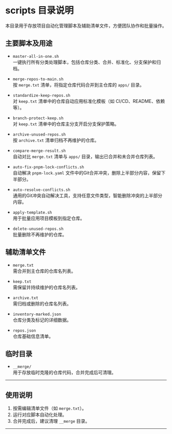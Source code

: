 # scripts 目录说明

本目录用于存放项目自动化管理脚本及辅助清单文件，方便团队协作和批量操作。

## 主要脚本及用途

- `master-all-in-one.sh`  
  一键执行所有分类处理脚本，包括仓库分类、合并、标准化、分支保护和归档。

- `merge-repos-to-main.sh`  
  按 `merge.txt` 清单，将指定仓库代码合并到主仓库的 `apps/` 目录。

- `standardize-keep-repos.sh`  
  对 `keep.txt` 清单中的仓库自动应用标准化模板（如 CI/CD、README、依赖等）。

- `branch-protect-keep.sh`  
  对 `keep.txt` 清单中的仓库主分支开启分支保护策略。

- `archive-unused-repos.sh`  
  按 `archive.txt` 清单归档不再维护的仓库。

- `compare-merge-result.sh`  
  自动对比 `merge.txt` 清单与 `apps/` 目录，输出已合并和未合并仓库列表。

- `auto-fix-pnpm-lock-conflicts.sh`  
  自动解决 `pnpm-lock.yaml` 文件中的Git合并冲突，删除上半部分内容，保留下半部分。

- `auto-resolve-conflicts.sh`  
  通用的Git冲突自动解决工具，支持任意文件类型，智能删除冲突的上半部分内容。

- `apply-template.sh`  
  用于批量应用项目模板到指定仓库。

- `delete-unused-repos.sh`  
  批量删除不再维护的仓库。

## 辅助清单文件

- `merge.txt`  
  需合并到主仓库的仓库名列表。

- `keep.txt`  
  需保留并持续维护的仓库名列表。

- `archive.txt`  
  需归档或删除的仓库名列表。

- `inventory-marked.json`  
  仓库分类及标记的详细数据。

- `repos.json`  
  仓库基础信息清单。

## 临时目录

- `__merge/`  
  用于存放临时克隆的仓库代码，合并完成后可清理。

---

## 使用说明

1. 按需编辑清单文件（如 `merge.txt`）。
2. 运行对应脚本自动化处理。
3. 合并完成后，建议清理 `__merge` 目录。

---
